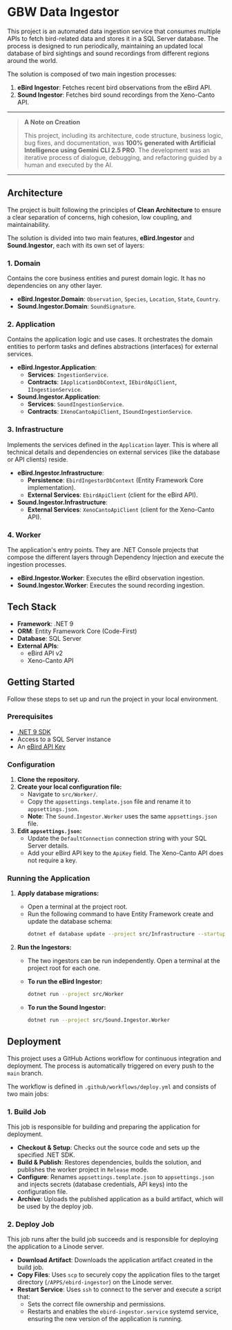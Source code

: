 # GBW Data Ingestor

This project is an automated data ingestion service that consumes multiple APIs to fetch bird-related data and stores it in a SQL Server database. The process is designed to run periodically, maintaining an updated local database of bird sightings and sound recordings from different regions around the world.

The solution is composed of two main ingestion processes:
1.  **eBird Ingestor**: Fetches recent bird observations from the eBird API.
2.  **Sound Ingestor**: Fetches bird sound recordings from the Xeno-Canto API.

---

> **A Note on Creation**
> 
> This project, including its architecture, code structure, business logic, bug fixes, and documentation, was **100% generated with Artificial Intelligence using Gemini CLI 2.5 PRO**. The development was an iterative process of dialogue, debugging, and refactoring guided by a human and executed by the AI.

---

## Architecture

The project is built following the principles of **Clean Architecture** to ensure a clear separation of concerns, high cohesion, low coupling, and maintainability.

The solution is divided into two main features, **eBird.Ingestor** and **Sound.Ingestor**, each with its own set of layers:

### 1. Domain

Contains the core business entities and purest domain logic. It has no dependencies on any other layer.

- **eBird.Ingestor.Domain**: `Observation`, `Species`, `Location`, `State`, `Country`.
- **Sound.Ingestor.Domain**: `SoundSignature`.

### 2. Application

Contains the application logic and use cases. It orchestrates the domain entities to perform tasks and defines abstractions (interfaces) for external services.

- **eBird.Ingestor.Application**:
    - **Services**: `IngestionService`.
    - **Contracts**: `IApplicationDbContext`, `IEbirdApiClient`, `IIngestionService`.
- **Sound.Ingestor.Application**:
    - **Services**: `SoundIngestionService`.
    - **Contracts**: `IXenoCantoApiClient`, `ISoundIngestionService`.

### 3. Infrastructure

Implements the services defined in the `Application` layer. This is where all technical details and dependencies on external services (like the database or API clients) reside.

- **eBird.Ingestor.Infrastructure**:
    - **Persistence**: `EbirdIngestorDbContext` (Entity Framework Core implementation).
    - **External Services**: `EbirdApiClient` (client for the eBird API).
- **Sound.Ingestor.Infrastructure**:
    - **External Services**: `XenoCantoApiClient` (client for the Xeno-Canto API).

### 4. Worker

The application's entry points. They are .NET Console projects that compose the different layers through Dependency Injection and execute the ingestion processes.

- **eBird.Ingestor.Worker**: Executes the eBird observation ingestion.
- **Sound.Ingestor.Worker**: Executes the sound recording ingestion.

## Tech Stack

- **Framework**: .NET 9
- **ORM**: Entity Framework Core (Code-First)
- **Database**: SQL Server
- **External APIs**:
    - eBird API v2
    - Xeno-Canto API

## Getting Started

Follow these steps to set up and run the project in your local environment.

### Prerequisites

- [.NET 9 SDK](https://dotnet.microsoft.com/download/dotnet/9.0)
- Access to a SQL Server instance
- An [eBird API Key](https://documenter.getpostman.com/view/664385/S1ENwy59)

### Configuration

1.  **Clone the repository.**
2.  **Create your local configuration file:**
    -   Navigate to `src/Worker/`.
    -   Copy the `appsettings.template.json` file and rename it to `appsettings.json`.
    -   **Note**: The `Sound.Ingestor.Worker` uses the same `appsettings.json` file.
3.  **Edit `appsettings.json`:**
    -   Update the `DefaultConnection` connection string with your SQL Server details.
    -   Add your eBird API key to the `ApiKey` field. The Xeno-Canto API does not require a key.

### Running the Application

1.  **Apply database migrations:**
    -   Open a terminal at the project root.
    -   Run the following command to have Entity Framework create and update the database schema:
        ```sh
        dotnet ef database update --project src/Infrastructure --startup-project src/Worker
        ```

2.  **Run the Ingestors:**
    -   The two ingestors can be run independently. Open a terminal at the project root for each one.

    -   **To run the eBird Ingestor:**
        ```sh
        dotnet run --project src/Worker
        ```

    -   **To run the Sound Ingestor:**
        ```sh
        dotnet run --project src/Sound.Ingestor.Worker
        ```

## Deployment

This project uses a GitHub Actions workflow for continuous integration and deployment. The process is automatically triggered on every push to the `main` branch.

The workflow is defined in `.github/workflows/deploy.yml` and consists of two main jobs:

### 1. Build Job

This job is responsible for building and preparing the application for deployment.

- **Checkout & Setup**: Checks out the source code and sets up the specified .NET SDK.
- **Build & Publish**: Restores dependencies, builds the solution, and publishes the worker project in `Release` mode.
- **Configure**: Renames `appsettings.template.json` to `appsettings.json` and injects secrets (database credentials, API keys) into the configuration file.
- **Archive**: Uploads the published application as a build artifact, which will be used by the deploy job.

### 2. Deploy Job

This job runs after the build job succeeds and is responsible for deploying the application to a Linode server.

- **Download Artifact**: Downloads the application artifact created in the build job.
- **Copy Files**: Uses `scp` to securely copy the application files to the target directory (`/APPS/ebird-ingestor`) on the Linode server.
- **Restart Service**: Uses `ssh` to connect to the server and execute a script that:
    - Sets the correct file ownership and permissions.
    - Restarts and enables the `ebird-ingestor.service` systemd service, ensuring the new version of the application is running.
